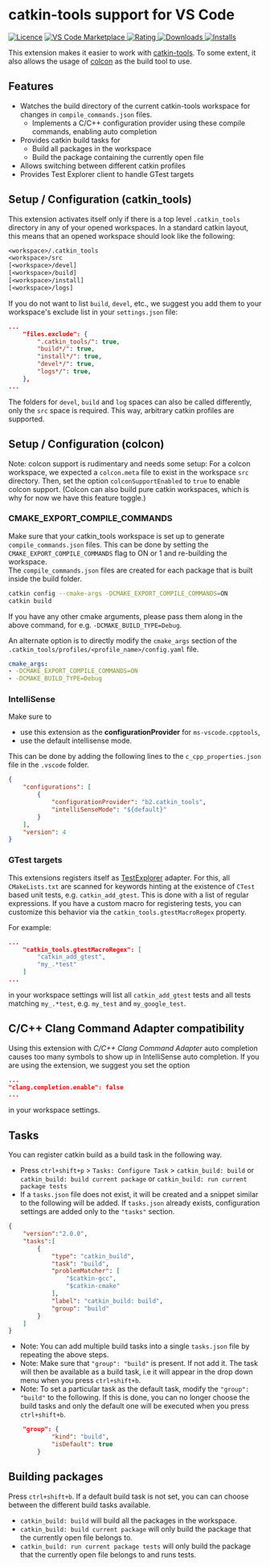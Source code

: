 # catkin-tools support for VS Code

[![Licence](https://img.shields.io/github/license/betwo/vscode-catkin-tools.png)](https://github.com/betwo/vscode-catkin-tools)
[![VS Code Marketplace](https://vsmarketplacebadges.dev/version-short/betwo.b2-catkin-tools.png) ![Rating](https://vsmarketplacebadges.dev/rating-short/betwo.b2-catkin-tools.png) ![Downloads](https://vsmarketplacebadges.dev/downloads-short/betwo.b2-catkin-tools.png) ![Installs](https://vsmarketplacebadges.dev/installs-short/betwo.b2-catkin-tools.png)](https://marketplace.visualstudio.com/items?itemName=betwo.b2-catkin-tools)

This extension makes it easier to work with [catkin-tools](https://github.com/catkin/catkin_tools).
To some extent, it also allows the usage of [colcon](https://github.com/colcon) as the build tool to use.

## Features

* Watches the build directory of the current catkin-tools workspace for changes in `compile_commands.json` files.
  * Implements a C/C++ configuration provider using these compile commands, enabling auto completion
* Provides catkin build tasks for
  * Build all packages in the workspace
  * Build the package containing the currently open file
* Allows switching between different catkin profiles
* Provides Test Explorer client to handle GTest targets

## Setup / Configuration (catkin_tools)

This extension activates itself only if there is a top level `.catkin_tools` directory in any of your opened workspaces.
In a standard catkin layout, this means that an opened workspace should look like the following:

```txt
<workspace>/.catkin_tools
<workspace>/src
[<workspace>/devel]
[<workspace>/build]
[<workspace>/install]
[<workspace>/logs]
```

If you do not want to list `build`, `devel`, etc., we suggest you add them to
your workspace's exclude list in your `settings.json` file:

```json
...
    "files.exclude": {
        ".catkin_tools/": true,
        "build*/": true,
        "install*/": true,
        "devel*/": true,
        "logs*/": true,
    },
...
```

The folders for `devel`, `build` and `log` spaces can also be called differently, only the `src` space is required.
This way, arbitrary catkin profiles are supported.

## Setup / Configuration (colcon)

Note: colcon support is rudimentary and needs some setup:
For a colcon workspace, we expected a `colcon.meta` file to exist in the workspace `src` directory.
Then, set the option `colconSupportEnabled` to `true` to enable colcon support.
(Colcon can also build pure catkin workspaces, which is why for now we have this feature toggle.)

### CMAKE_EXPORT_COMPILE_COMMANDS

Make sure that your catkin_tools workspace is set up to generate `compile_commands.json` files.
This can be done by setting the `CMAKE_EXPORT_COMPILE_COMMANDS` flag to ON or 1 and re-building the workspace.  
The `compile_commands.json` files are created for each package that is built inside the build folder.
```sh
catkin config --cmake-args -DCMAKE_EXPORT_COMPILE_COMMANDS=ON
catkin build
```

If you have any other cmake arguments, please pass them along in the above command, for e.g. `-DCMAKE_BUILD_TYPE=Debug`.

An alternate option is to directly modify the `cmake_args` section of the `.catkin_tools/profiles/<profile_name>/config.yaml` file.

```yaml
cmake_args:
- -DCMAKE_EXPORT_COMPILE_COMMANDS=ON
- -DCMAKE_BUILD_TYPE=Debug
```

### IntelliSense

Make sure to

* use this extension as the __configurationProvider__ for `ms-vscode.cpptools`,
* use the default intellisense mode.

This can be done by adding the following lines to the `c_cpp_properties.json` file in the `.vscode` folder.
```json
{
    "configurations": [
        {
            "configurationProvider": "b2.catkin_tools",
            "intelliSenseMode": "${default}"
        }
    ],
    "version": 4
}
```

### GTest targets

This extensions registers itself as [TestExplorer](https://marketplace.visualstudio.com/items?itemName=hbenl.vscode-test-explorer) adapter.
For this, all `CMakeLists.txt` are scanned for keywords hinting at the existence of `CTest` based unit tests, e.g. `catkin_add_gtest`.
This is done with a list of regular expressions.
If you have a custom macro for registering tests, you can customize this behavior via the `catkin_tools.gtestMacroRegex` property.

For example:

```json
...
    "catkin_tools.gtestMacroRegex": [
        "catkin_add_gtest",
        "my_.*test"
    ]
...
```

in your workspace settings will list all `catkin_add_gtest` tests and all tests matching `my_.*test`, e.g. `my_test` and `my_google_test`.

## C/C++ Clang Command Adapter compatibility

Using this extension with _C/C++ Clang Command Adapter_ auto completion causes too many symbols to show up in IntelliSense auto completion.
If you are using the extension, we suggest you set the option

```json
...
"clang.completion.enable": false
...
```

in your workspace settings.

## Tasks

You can register catkin build as a build task in the following way.  
- Press `ctrl+shift+p` > `Tasks: Configure Task` > `catkin_build: build` or `catkin_build: build current package` or `catkin_build: run current package tests`  
- If a `tasks.json` file does not exist, it will be created and a snippet similar to the following will be added. If `tasks.json` already exists, configuration settings are added only to the `"tasks"` section.

```json
{
	"version":"2.0.0",
	"tasks":[
		{
			"type": "catkin_build",
			"task": "build",
			"problemMatcher": [
				"$catkin-gcc",
				"$catkin-cmake"
			],
			"label": "catkin_build: build",
			"group": "build"
		}
	]
}
```
- Note: You can add multiple build tasks into a single `tasks.json` file by repeating the above steps.  
- Note: Make sure that `"group": "build"` is present. If not add it. The task will then be available as a build task, i.e it will appear in the drop down menu when you press `ctrl+shift+b`.  
- Note: To set a particular task as the default task, modify the `"group": "build"` to the following. If this is done, you can no longer choose the build tasks and only the default one will be executed when you press `ctrl+shift+b`.  
```json
	"group": {
           	"kind": "build",
           	"isDefault": true
       	}
```

## Building packages

Press `ctrl+shift+b`. If a default build task is not set, you can can choose between the different build tasks available.  
- `catkin_build: build` will build all the packages in the workspace.  
- `catkin_build: build current package` will only build the package that the currently open file belongs to.  
- `catkin_build: run current package tests` will only build the package that the currently open file belongs to and runs tests.  
